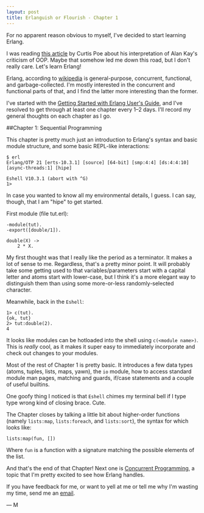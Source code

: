 ```yaml
---
layout: post
title: Erlanguish or Flourish - Chapter 1
---
```

For no apparent reason obvious to myself, I've decided to start learning
Erlang.

I was reading
[this article](https://ovid.github.io/articles/alan-kay-and-oo-programming.html)
by Curtis Poe about his interpretation of Alan Kay's criticism of OOP. Maybe
that somehow led me down this road, but I don't really care. Let's learn
Erlang!

Erlang, according to
[wikipedia](https://en.wikipedia.org/wiki/Erlang_(programming_language)) is
general-purpose, concurrent, functional, and garbage-collected. I'm mostly
interested in the concurrent and functional parts of that, and I find the
latter more interesting than the former.

I've started with the
[Getting Started with Erlang User's Guide](http://erlang.org/doc/getting_started/users_guide.html),
and I've resolved to get through at least one chapter every 1–2 days. I'll
record my general thoughts on each chapter as I go.

##Chapter 1: Sequential Programming

This chapter is pretty much just an introduction to Erlang's syntax and basic
module structure, and some basic REPL-like interactions:

    $ erl
    Erlang/OTP 21 [erts-10.3.1] [source] [64-bit] [smp:4:4] [ds:4:4:10] [async-threads:1] [hipe]

    Eshell V10.3.1 (abort with ^G)
    1>

In case you wanted to know all my environmental details, I guess. I can say,
though, that I am "hipe" to get started.

First module (file tut.erl):

    -module(tut).
    -export([double/1]).

    double(X) ->
        2 * X.

My first thought was that I really like the period as a terminator. It makes a
lot of sense to me. Regardless, that's a pretty minor point. It will probably
take some getting used to that variables/parameters start with a capital letter
and atoms start with lower-case, but I think it's a more elegant way to
distinguish them than using some more-or-less randomly-selected character.

Meanwhile, back in the `Eshell`:

    1> c(tut).
    {ok, tut}
    2> tut:double(2).
    4

It looks like modules can be hotloaded into the shell using `c(<module name>)`.
This is _really_ cool, as it makes it super easy to immediately incorporate and
check out changes to your modules.

Most of the rest of Chapter 1 is pretty basic. It introduces a few data types
(atoms, tuples, lists, maps, yawn), the `io` module, how to access standard
module man pages, matching and guards, if/case statements and a couple of
useful builtins.

One goofy thing I noticed is that `Eshell` chimes my terminal bell if I type
type wrong kind of closing brace. Cute.

The Chapter closes by talking a little bit about higher-order functions
(namely `lists:map`, `lists:foreach`, and `lists:sort`), the syntax for which
looks like:

    lists:map(fun, [])

Where `fun` is a function with a signature matching the possible elements of
the list.

And that's the end of that Chapter! Next one is
[Concurrent Programming](http://erlang.org/doc/getting_started/conc_prog.html),
a topic that I'm pretty excited to see how Erlang handles.

If you have feedback for me, or want to yell at me or tell me why I'm wasting
my time, send me an <a href="mailto:mitch@mitchellburton.ca">email</a>.

— M
